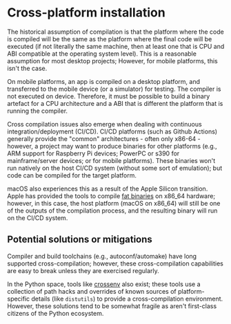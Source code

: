 # Cross-platform installation

The historical assumption of compilation is that the platform where the code is
compiled will be the same as the platform where the final code will be executed
(if not literally the same machine, then at least one that is CPU and ABI
compatible at the operating system level). This is a reasonable assumption for
most desktop projects; However, for mobile platforms, this isn't the case.

On mobile platforms, an app is compiled on a desktop platform, and transferred
to the mobile device (or a simulator) for testing. The compiler is not executed
on device. Therefore, it must be possible to build a binary artefact for a CPU
architecture and a ABI that is different the platform that is running the
compiler.

Cross compilation issues also emerge when dealing with continuous
integration/deployment (CI/CD). CI/CD platforms (such as Github Actions)
generally provide the "common" architectures - often only x86-64 - however, a
project may want to produce binaries for other platforms (e.g., ARM support for
Raspberry Pi devices; PowerPC or s390 for mainframe/server devices; or for
mobile platforms). These binaries won't run natively on the host CI/CD system
(without some sort of emulation); but code can be compiled for the target
platform.

macOS also experiences this as a result of the Apple Silicon transition. Apple
has provided the tools to compile [fat binaries](multiple_architectures.md) on
x86_64 hardware; however, in this case, the host platform (macOS on x86_64) will
still be one of the outputs of the compilation process, and the resulting binary
will run on the CI/CD system.

## Potential solutions or mitigations

Compiler and build toolchains (e.g., autoconf/automake) have long supported
cross-compilation; however, these cross-compilation capabilities are easy to
break unless they are exercised regularly.

In the Python space, tools like [crossenv](https://github.com/benfogle/crossenv)
also exist; these tools use a collection of path hacks and overrides of known
sources of platform-specific details (like `distutils`) to provide a
cross-compilation environment. However, these solutions tend to be somewhat
fragile as aren't first-class citizens of the Python ecosystem.
